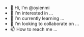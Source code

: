- 👋 Hi, I’m @oyienmi
- 👀 I’m interested in ...
- 🌱 I’m currently learning ...
- 💞️ I’m looking to collaborate on ...
- 📫 How to reach me ...

<!---
oyienmi/oyienmi is a ✨ special ✨ repository because its `README.md` (this file) appears on your GitHub profile.
You can click the Preview link to take a look at your changes.
--->
